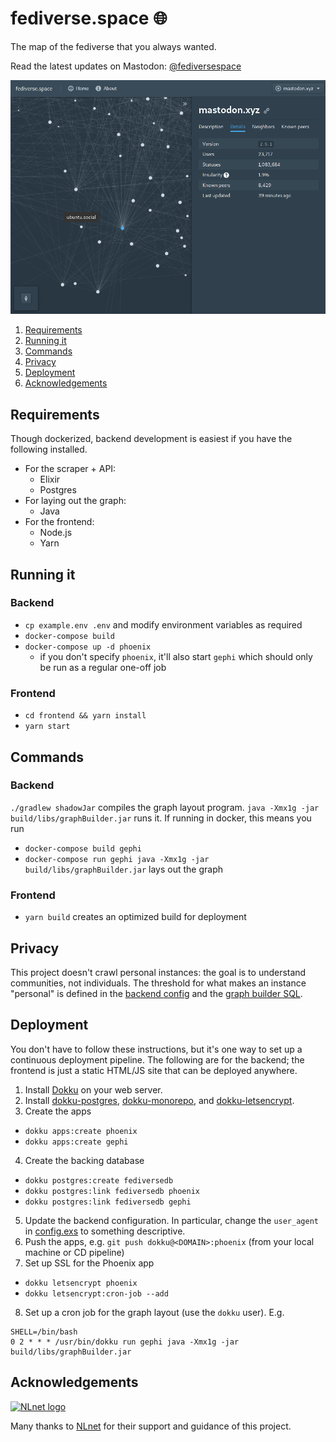 # fediverse.space 🌐

The map of the fediverse that you always wanted.

Read the latest updates on Mastodon: [@fediversespace](https://cursed.technology/@fediversespace)

![A screenshot of fediverse.space](screenshot.png)

1. [Requirements](#requirements)
2. [Running it](#running-it)
3. [Commands](#commands)
4. [Privacy](#privacy)
5. [Deployment](#deployment)
6. [Acknowledgements](#acknowledgements)

## Requirements

Though dockerized, backend development is easiest if you have the following installed.

- For the scraper + API:
  - Elixir
  - Postgres
- For laying out the graph:
  - Java
- For the frontend:
  - Node.js
  - Yarn

## Running it

### Backend

- `cp example.env .env` and modify environment variables as required
- `docker-compose build`
- `docker-compose up -d phoenix`
  - if you don't specify `phoenix`, it'll also start `gephi` which should only be run as a regular one-off job

### Frontend

- `cd frontend && yarn install`
- `yarn start`

## Commands

### Backend

`./gradlew shadowJar` compiles the graph layout program. `java -Xmx1g -jar build/libs/graphBuilder.jar` runs it.
If running in docker, this means you run

- `docker-compose build gephi`
- `docker-compose run gephi java -Xmx1g -jar build/libs/graphBuilder.jar` lays out the graph

### Frontend

- `yarn build` creates an optimized build for deployment

## Privacy

This project doesn't crawl personal instances: the goal is to understand communities, not individuals. The threshold for what makes an instance "personal" is defined in the [backend config](backend/config/config.exs) and the [graph builder SQL](gephi/src/main/java/space/fediverse/graph/GraphBuilder.java).

## Deployment
You don't have to follow these instructions, but it's one way to set up a continuous deployment pipeline. The following are for the backend; the frontend is just a static HTML/JS site that can be deployed anywhere.
1. Install [Dokku](http://dokku.viewdocs.io/dokku/) on your web server.
2. Install [dokku-postgres](https://github.com/dokku/dokku-postgres), [dokku-monorepo](https://github.com/notpushkin/dokku-monorepo), and [dokku-letsencrypt](https://github.com/dokku/dokku-letsencrypt).
3. Create the apps
  * `dokku apps:create phoenix`
  * `dokku apps:create gephi`
4. Create the backing database
  * `dokku postgres:create fediversedb`
  * `dokku postgres:link fediversedb phoenix`
  * `dokku postgres:link fediversedb gephi`
5. Update the backend configuration. In particular, change the `user_agent` in [config.exs](/backend/config/config.exs) to something descriptive.
6. Push the apps, e.g. `git push dokku@<DOMAIN>:phoenix` (from your local machine or CD pipeline)
7. Set up SSL for the Phoenix app
  * `dokku letsencrypt phoenix`
  * `dokku letsencrypt:cron-job --add`
8. Set up a cron job for the graph layout (use the `dokku` user). E.g.
```
SHELL=/bin/bash
0 2 * * * /usr/bin/dokku run gephi java -Xmx1g -jar build/libs/graphBuilder.jar
```

## Acknowledgements

[![NLnet logo](https://i.imgur.com/huV3rvo.png)](https://nlnet.nl/project/fediverse_space/)

Many thanks to [NLnet](https://nlnet.nl/project/fediverse_space/) for their support and guidance of this project.
